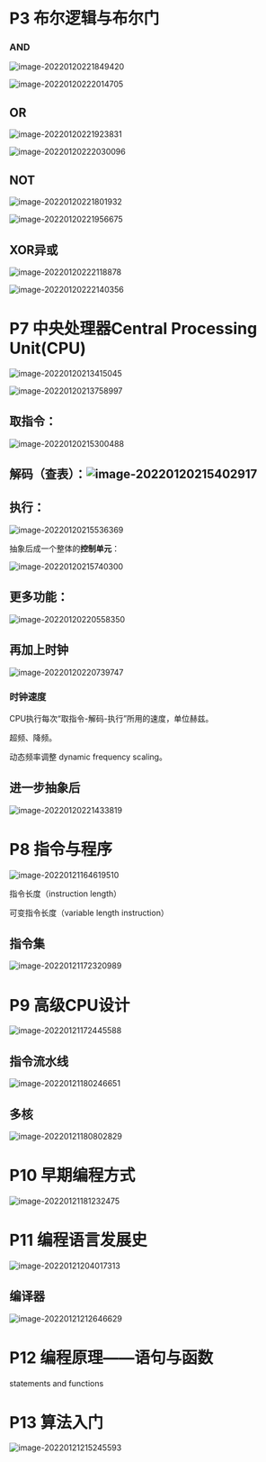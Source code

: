 # P3 布尔逻辑与布尔门

### AND 

![image-20220120221849420](images/image-20220120221849420.png)

![image-20220120222014705](images/image-20220120222014705.png)

## OR

![image-20220120221923831](images/image-20220120221923831.png)

![image-20220120222030096](images/image-20220120222030096.png)

## NOT

![image-20220120221801932](images/image-20220120221801932.png)

![image-20220120221956675](images/image-20220120221956675.png)

## XOR异或

![image-20220120222118878](images/image-20220120222118878.png)

![image-20220120222140356](images/image-20220120222140356.png)

# P7 中央处理器Central Processing Unit(CPU)

![image-20220120213415045](images/image-20220120213415045.png)

![image-20220120213758997](images/image-20220120213758997.png)

## 取指令：

![image-20220120215300488](images/image-20220120215300488.png)

## 解码（查表）：![image-20220120215402917](images/image-20220120215402917.png)

## 执行：

![image-20220120215536369](images/image-20220120215536369.png)

抽象后成一个整体的**控制单元**：

![image-20220120215740300](images/image-20220120215740300.png)

## 更多功能：

![image-20220120220558350](images/image-20220120220558350.png)

## 再加上时钟

![image-20220120220739747](images/image-20220120220739747.png)

### 时钟速度

CPU执行每次“取指令-解码-执行”所用的速度，单位赫兹。

超频、降频。

动态频率调整 dynamic frequency scaling。

## 进一步抽象后

![image-20220120221433819](images/image-20220120221433819.png)

# P8 指令与程序

![image-20220121164619510](images/image-20220121164619510.png)

指令长度（instruction length）

可变指令长度（variable length instruction）

## 指令集

![image-20220121172320989](images/image-20220121172320989.png)

# P9 高级CPU设计

![image-20220121172445588](images/image-20220121172445588.png)

## 指令流水线

![image-20220121180246651](images/image-20220121180246651.png)

## 多核

![image-20220121180802829](images/image-20220121180802829.png)

# P10 早期编程方式

![image-20220121181232475](images/image-20220121181232475.png)

# P11 编程语言发展史

![image-20220121204017313](images/image-20220121204017313.png)

## 编译器

![image-20220121212646629](images/image-20220121212646629.png)

# P12 编程原理——语句与函数

statements and functions

# P13 算法入门

![image-20220121215245593](images/image-20220121215245593.png)

